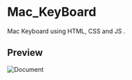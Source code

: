 # Mac_KeyBoard
Mac Keyboard using HTML, CSS and JS .

## Preview
![Document](https://user-images.githubusercontent.com/59678435/193188213-eaf823fe-e9cb-4344-bad9-fbd1cd9e0a62.png)
